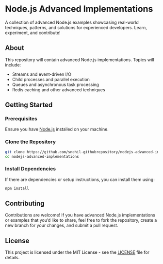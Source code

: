 # Node.js Advanced Implementations

A collection of advanced Node.js examples showcasing real-world techniques, patterns, and solutions for experienced developers. Learn, experiment, and contribute!

## About

This repository will contain advanced Node.js implementations. Topics will include:

- Streams and event-driven I/O
- Child processes and parallel execution
- Queues and asynchronous task processing
- Redis caching and other advanced techniques

## Getting Started

### Prerequisites

Ensure you have [Node.js](https://nodejs.org/) installed on your machine.

### Clone the Repository

```bash
git clone https://github.com/snehil-githubrepository/nodejs-advanced-implementations.git
cd nodejs-advanced-implementations
```

### Install Dependencies

If there are dependencies or setup instructions, you can install them using:

```bash
npm install
```

## Contributing

Contributions are welcome! If you have advanced Node.js implementations or examples that you’d like to share, feel free to fork the repository, create a new branch for your changes, and submit a pull request.

## License

This project is licensed under the MIT License - see the [LICENSE](LICENSE) file for details.
